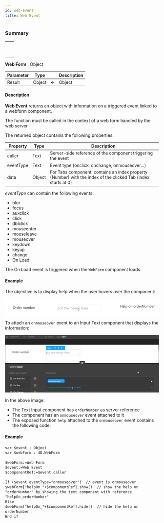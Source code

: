 ```yaml
---
id: web-event
title: Web Event
---
```


### Summary 
||
|---|
|[<!-- INCLUDE #_command_.Web Event.Syntax -->](#web-event)<p>&nbsp;&nbsp;&nbsp;&nbsp;<!-- INCLUDE #_command_.Web Event.Summary --></p> |

<!-- REF #_command_.Web Event.Syntax -->
**Web Form** : Object<!-- END REF -->

<!-- REF #_command_.Web Event.Params -->
|Parameter|Type||Description|
|---------|--- |:---:|------|
|Result|Object|<-| Object
<!-- END REF -->

#### Description

**Web Event** <!-- REF #_command_.Web Event.Summary --> returns an object with information on a triggered event linked to a webform component.<!-- END REF --> 

The function must be called in the context of a web form handled by the web server

The returned object contains the following properties:

| Property | Type | Description |
|----|----|----|
| caller | Text | Server-side reference of the component triggering the event |
| eventType | Text | Event type (onclick, onchange, onmouseover...) |
| data	| Object| For Tabs component: contains an index property (Number) with the index of the clicked Tab (index starts at 0) |

*eventType* can contain the following events: 

* blur
* focus
* auxclick
* click
* dblclick
* mouseenter
* mouseleave
* mouseover
* keydown
* keyup
* change
* On Load

The On Load event is triggered when the `WebForm` component loads.

#### Example

The objective is to display help when the user hovers over the component:

![alt-text](img/web-event-2.png)

To attach an `onmouseover` event to an Input Text component that displays the information:

![alt-text](img/web-event-1.png)

In the above image: 

* The Text Input component has `orderNumber` as server reference
* The component has an `onmouseover` event attached to it
* The exposed function `help` attached to the `onmouseover` event contains the following code: 

#### Example 

```4d
var $event : Object
var $webForm : 4D.WebForm

$webForm:=Web Form
$event:=Web Event
$componentRef:=$event.caller

If ($event.eventType="onmouseover")  // event is onmouseover 
$webForm["helpOn_"+$componentRef].show()  // show the help on "orderNumber" by showing the text component with reference "helpOn_orderNumber" 
Else 
$webForm["helpOn_"+$componentRef].hide()  // hide the help on orderNumber
End if 
```